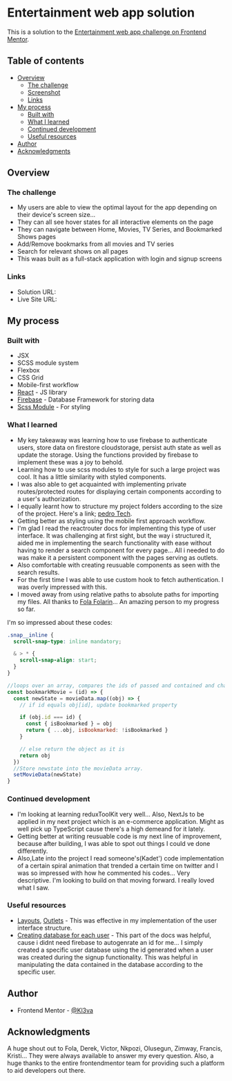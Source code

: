 # Entertainment web app solution

This is a solution to the [Entertainment web app challenge on Frontend Mentor](https://www.frontendmentor.io/challenges/entertainment-web-app-J-UhgAW1X).

## Table of contents

- [Overview](#overview)
  - [The challenge](#the-challenge)
  - [Screenshot](#screenshot)
  - [Links](#links)
- [My process](#my-process)
  - [Built with](#built-with)
  - [What I learned](#what-i-learned)
  - [Continued development](#continued-development)
  - [Useful resources](#useful-resources)
- [Author](#author)
- [Acknowledgments](#acknowledgments)

## Overview

### The challenge

- My users are able to view the optimal layout for the app depending on their device's screen size...
- They can all see hover states for all interactive elements on the page
- They can navigate between Home, Movies, TV Series, and Bookmarked Shows pages
- Add/Remove bookmarks from all movies and TV series
- Search for relevant shows on all pages
- This waas built as a full-stack application with login and signup screens

### Links

- Solution URL: [](https://github.com/Kl3va/Entertainment-web-app)
- Live Site URL: [](https://entertainment-mini-app.netlify.app/)

## My process

### Built with

- JSX
- SCSS module system
- Flexbox
- CSS Grid
- Mobile-first workflow
- [React](https://reactjs.org/) - JS library
- [Firebase](https://firebase.google.com/) - Database Framework for storing data
- [Scss Module](https://sass-lang.com) - For styling

### What I learned

- My key takeaway was learning how to use firebase to authenticate users, store data on firestore cloudstorage, persist auth state as well as update the storage. Using the functions provided by firebase to implement these was a joy to behold.
- Learning how to use scss modules to style for such a large project was cool. It has a little similarity with styled components.
- I was also able to get acquainted with implementing private routes/protected routes for displaying certain components according to a user's authorization.
- I equally learnt how to structure my project folders according to the size of the project. Here's a link; [pedro Tech](https://www.youtube.com/watch?v=XEO3mFvrDx0&t=702s).
- Getting better as styling using the mobile first approach workflow.
- I'm glad I read the reactrouter docs for implementing this type of user interface. It was challenging at first sight, but the way i structured it, aided me in implementing the search functionality with ease without having to render a search component for every page... All i needed to do was make it a persistent component with the pages serving as outlets.
- Also comfortable with creating reusuable components as seen with the search results.
- For the first time I was able to use custom hook to fetch authentication. I was overly impressed with this.
- I moved away from using relative paths to absolute paths for importing my files. All thanks to [Fola Folarin](https://github.com/folathecoder)... An amazing person to my progress so far.

I'm so impressed about these codes:

```css
.snap__inline {
  scroll-snap-type: inline mandatory;

  & > * {
    scroll-snap-align: start;
  }
}
```

```js
//loops over an array, compares the ids of passed and contained and changes the value of bookmarked prop
const bookmarkMovie = (id) => {
  const newState = movieData.map((obj) => {
    // if id equals obj[id], update bookmarked property

    if (obj.id === id) {
      const { isBookmarked } = obj
      return { ...obj, isBookmarked: !isBookmarked }
    }

    // else return the object as it is
    return obj
  })
  //Store newstate into the movieData array.
  setMovieData(newState)
}
```

### Continued development

- I'm looking at learning reduxToolKit very well... Also, NextJs to be applied in my next project which is an e-commerce application. Might as well pick up TypeScript cause there's a high demeand for it lately.
- Getting better at writing reusuable code is my next line of improvement, because after building, I was able to spot out things I could ve done differently.
- Also,Late into the project I read someone's(Kadet') code implementation of a certain spiral animation that trended a certain time on twitter and I was so impressed with how he commented his codes... Very descriptive. I'm looking to build on that moving forward. I really loved what I saw.

### Useful resources

- [Layouts](https://reactrouter.com/en/v6.3.0/getting-started/concepts#layout-routes), [Outlets](https://reactrouter.com/en/v6.3.0/getting-started/concepts#outlets) - This was effective in my implementation of the user interface structure.
- [Creating database for each user](https://firebase.google.com/docs/firestore/manage-data/add-data#add_a_document) - This part of the docs was helpful, cause i didnt need firebase to autogenrate an id for me... I simply created a specific user database using the id generated when a user was created during the signup functionality. This was helpful in manipulating the data contained in the database according to the specific user.

## Author

- Frontend Mentor - [@Kl3va](https://www.frontendmentor.io/profile/Kl3va)

## Acknowledgments

A huge shout out to Fola, Derek, Victor, Nkpozi, Olusegun, Zimway, Francis, Kristi... They were always available to answer my every question. Also, a huge thanks to the entire frontendmentor team for providing such a platform to aid developers out there.
